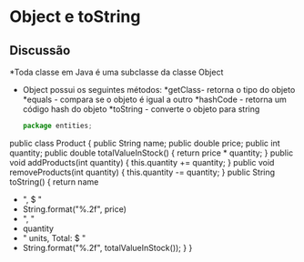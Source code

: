 # Object e toString
## Discussão


*Toda classe em Java é uma subclasse da classe Object


* Object possui os seguintes métodos:
  *getClass- retorna o tipo do objeto
  *equals - compara se o objeto é igual a outro
  *hashCode - retorna um código hash do objeto
  *toString - converte o objeto para string

  ~~~Javascript
  package entities;
public class Product {
public String name;
public double price;
public int quantity;
public double totalValueInStock() {
return price * quantity;
}
public void addProducts(int quantity) {
this.quantity += quantity;
}
public void removeProducts(int quantity) {
this.quantity -= quantity;
}
public String toString() {
return name
+ ", $ "
+ String.format("%.2f", price)
+ ", "
+ quantity
+ " units, Total: $ "
+ String.format("%.2f", totalValueInStock());
}
}
~~~